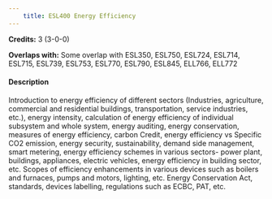 ```yaml
---
    title: ESL400 Energy Efficiency
---
```

**Credits:** 3 (3-0-0)



**Overlaps with:** Some overlap with ESL350, ESL750, ESL724, ESL714, ESL715, ESL739, ESL753, ESL770, ESL790, ESL845, ELL766, ELL772

#### Description 
Introduction to energy efficiency of different sectors (Industries, agriculture, commercial and residential buildings, transportation, service industries, etc.), energy intensity, calculation of energy efficiency of individual subsystem and whole system, energy auditing, energy conservation, measures of energy efficiency, carbon Credit, energy efficiency vs Specific CO2 emission, energy security, sustainability, demand side management, smart metering, energy efficiency schemes in various sectors- power plant, buildings, appliances, electric vehicles, energy efficiency in building sector, etc. Scopes of efficiency enhancements in various devices such as boilers and furnaces, pumps and motors, lighting, etc. Energy Conservation Act, standards, devices labelling, regulations such as ECBC, PAT, etc.